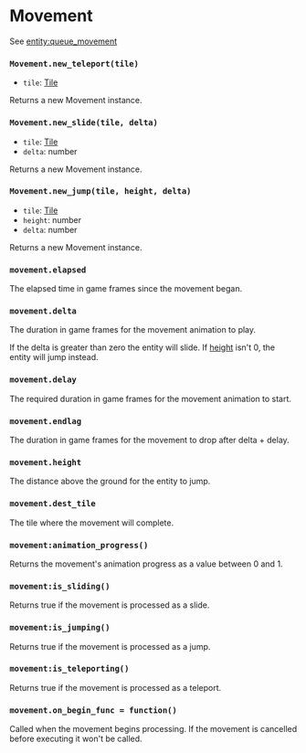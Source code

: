 # Movement

See [entity:queue_movement](/client/lua-api/entity-api/entity#entityqueue_movementmovement)

### `Movement.new_teleport(tile)`

- `tile`: [Tile](/client/lua-api/field-api/tile)

Returns a new Movement instance.

### `Movement.new_slide(tile, delta)`

- `tile`: [Tile](/client/lua-api/field-api/tile)
- `delta`: number

Returns a new Movement instance.

### `Movement.new_jump(tile, height, delta)`

- `tile`: [Tile](/client/lua-api/field-api/tile)
- `height`: number
- `delta`: number

Returns a new Movement instance.

### `movement.elapsed`

The elapsed time in game frames since the movement began.

### `movement.delta`

The duration in game frames for the movement animation to play.

If the delta is greater than zero the entity will slide. If [height](#movementheight) isn't 0, the entity will jump instead.

### `movement.delay`

The required duration in game frames for the movement animation to start.

### `movement.endlag`

The duration in game frames for the movement to drop after delta + delay.

### `movement.height`

The distance above the ground for the entity to jump.

### `movement.dest_tile`

The tile where the movement will complete.

### `movement:animation_progress()`

Returns the movement's animation progress as a value between 0 and 1.

### `movement:is_sliding()`

Returns true if the movement is processed as a slide.

### `movement:is_jumping()`

Returns true if the movement is processed as a jump.

### `movement:is_teleporting()`

Returns true if the movement is processed as a teleport.

### `movement.on_begin_func = function()`

Called when the movement begins processing. If the movement is cancelled before executing it won't be called.
